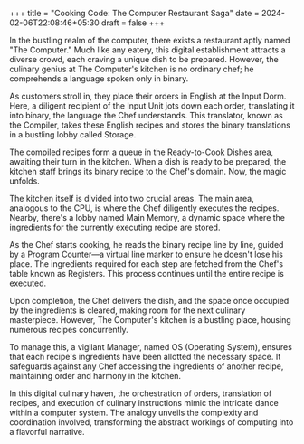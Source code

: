 +++
title = "Cooking Code: The Computer Restaurant Saga"
date = 2024-02-06T22:08:46+05:30
draft = false
+++


In the bustling realm of the computer, there exists a restaurant aptly named "The Computer." Much like any eatery, this digital establishment attracts a diverse crowd, each craving a unique dish to be prepared. However, the culinary genius at The Computer's kitchen is no ordinary chef; he comprehends a language spoken only in binary.

As customers stroll in, they place their orders in English at the Input Dorm. Here, a diligent recipient of the Input Unit jots down each order, translating it into binary, the language the Chef understands. This translator, known as the Compiler, takes these English recipes and stores the binary translations in a bustling lobby called Storage.

The compiled recipes form a queue in the Ready-to-Cook Dishes area, awaiting their turn in the kitchen. When a dish is ready to be prepared, the kitchen staff brings its binary recipe to the Chef's domain. Now, the magic unfolds.

The kitchen itself is divided into two crucial areas. The main area, analogous to the CPU, is where the Chef diligently executes the recipes. Nearby, there's a lobby named Main Memory, a dynamic space where the ingredients for the currently executing recipe are stored.

As the Chef starts cooking, he reads the binary recipe line by line, guided by a Program Counter—a virtual line marker to ensure he doesn't lose his place. The ingredients required for each step are fetched from the Chef's table known as Registers. This process continues until the entire recipe is executed.

Upon completion, the Chef delivers the dish, and the space once occupied by the ingredients is cleared, making room for the next culinary masterpiece. However, The Computer's kitchen is a bustling place, housing numerous recipes concurrently.

To manage this, a vigilant Manager, named OS (Operating System), ensures that each recipe's ingredients have been allotted the necessary space. It safeguards against any Chef accessing the ingredients of another recipe, maintaining order and harmony in the kitchen.

In this digital culinary haven, the orchestration of orders, translation of recipes, and execution of culinary instructions mimic the intricate dance within a computer system. The analogy unveils the complexity and coordination involved, transforming the abstract workings of computing into a flavorful narrative.
